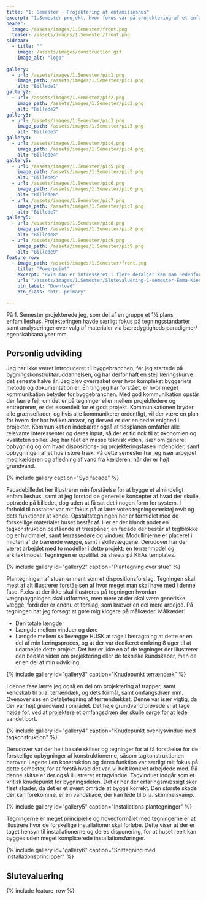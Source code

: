 ```yaml
---
title: "1: Semester - Projektering af enfamilieshus"
excerpt: "1.Semester projekt, hvor fokus var på projektering af et enfamilieshus."
header:
  image: /assets/images/1.Semester/front.png
  teaser: /assets/images/1.Semester/front.png
sidebar:
  - title: ""
    image: /assets/images/construction.gif
    image_alt: "logo"
    
gallery:
  - url: /assets/images/1.Semester/pic1.png
    image_path: /assets/images/1.Semester/pic1.png
    alt: "Billede1"
gallery2:
  - url: /assets/images/1.Semester/pic2.png
    image_path: /assets/images/1.Semester/pic2.png
    alt: "Billede2"
gallery3:
  - url: /assets/images/1.Semester/pic3.png
    image_path: /assets/images/1.Semester/pic3.png
    alt: "Billede3"
gallery4:
  - url: /assets/images/1.Semester/pic4.png
    image_path: /assets/images/1.Semester/pic4.png
    alt: "Billede4"
gallery5:
  - url: /assets/images/1.Semester/pic5.png
    image_path: /assets/images/1.Semester/pic5.png
    alt: "Billede5"
  - url: /assets/images/1.Semester/pic6.png
    image_path: /assets/images/1.Semester/pic6.png
    alt: "Billede6"
  - url: /assets/images/1.Semester/pic7.png
    image_path: /assets/images/1.Semester/pic7.png
    alt: "Billede7"
gallery6:
  - url: /assets/images/1.Semester/pic8.png
    image_path: /assets/images/1.Semester/pic8.png
    alt: "Billede8"
  - url: /assets/images/1.Semester/pic9.png
    image_path: /assets/images/1.Semester/pic9.png
    alt: "Billede9"
feature_row:
  - image_path: /assets/images/1.Semester/front.png
    title: "Powerpoint"
    excerpt: "Hvis man er intresseret i flere detaljer kan man nedenfor downloade min powerpoint fra projektet. "
    url: "/assets/images/1.Semester/Slutevaluering-1-semester-Emma-Kierulff.pdf"
    btn_label: "Download"
    btn_class: "btn--primary"

---
```




På 1. Semester projekterede jeg, som del af en gruppe et 1½ plans enfamilieshus. Projekteringen havde særligt fokus på tegningsstandarter samt analyseringer over valg af materialer via bæredygtigheds paradigmer/ egenskabsanalyser mm.

## Personlig udvikling  
Jeg har ikke været introduceret til byggebranchen, før jeg startede på bygningskonstruktøruddannelsen, og har derfor haft en stejl læringskurve det seneste halve år. Jeg blev overrasket over hvor komplekst byggeriets metode og dokumentation er. 
Én ting jeg har forstået, er hvor meget kommunikation betyder for byggebranchen. Med god kommunikation opstår der færre fejl, om det er på tegninger eller mellem projektledere og entreprenør, er det essentielt for et godt projekt. Kommunikationen bryder alle grænseflader, og hvis alle kommunikerer ordentligt, vil der være en plan for hvem der har hvilket ansvar, og derved er der en bedre enighed i projektet. Kommunikation indebærer også at tidsplanen omfatter alle relevante interessenter og deres input, så der er tid nok til at økonomien og kvaliteten spiller.
Jeg har fået en masse teknisk viden, især om generel opbygning og om hvad dispositions- og projekteringsfasen indeholder, samt opbygningen af et hus i store træk. 
På dette semester har jeg især arbejdet med kælderen og afledning af vand fra kælderen, når der er højt grundvand.

{% include gallery caption="Syd facade" %}

Facadebilledet her illustrerer min forståelse for at bygge et almindeligt enfamilieshus, samt at jeg forstod de generelle koncepter af hvad der skulle optræde på billedet, dog uden at få sat det i nogen form for system. 
I forhold til opstalter var mit fokus på at lære vores tegningsværktøj revit og dets funktioner at kende. 
Opstaltstegningen her er formidlet med de forskellige materialer huset består af. Her er der blandt andet en tagkonstruktion bestående af træspåner, en facade der består af teglblokke og er hvidmalet, samt terrassedøre og vinduer. Modullinjerne er placeret i midten af de bærende vægge, samt i skillevæggene. 
Derudover har der været arbejdet med to modeller i dette projekt; en terrænmodel og arkitektmodel. 
Tegningen er opstillet på sheets på KEAs templates. 

{% include gallery id="gallery2" caption="Plantegning over stue" %}


Plantegningen af stuen er ment som et dispositionsforslag. Tegningen skal mest af alt illustrerer forståelsen af hvor meget man skal have med i denne fase. F.eks at der ikke skal illustreres på tegningen hvordan vægopbygningen skal udformes, men mere at der skal være generiske vægge, fordi der er endnu et forslag, som kræver en del mere arbejde. 
På tegningen hat jeg forsøgt at gøre mig klogere på målkæder. 
Målkæder: 
-	Den totale længde 
-	Længde mellem vinduer og døre
-	Længde mellem skillevægge
HUSK at tage i betragtning at dette er en del af min læringsproces, og at der var dedikeret omkring 8 uger til at udarbejde dette projekt. Det her er ikke en af de tegninger der illustrerer den bedste viden om projektering eller de tekniske kundskaber, men de er en del af min udvikling. 

{% include gallery id="gallery3" caption="Knudepunkt terrændæk" %}

I denne fase lærte jeg også en del om projektering af trapper, samt kendskab til b.la. terrændæk, og dets formål, samt omfangsdræn mm. 
Ovenover ses en detaljetegning af terrændækket. Denne var især vigtig, da der var højt grundvand i området. Det høje grundvand prøvede vi at tage højde for, ved at projektere et omfangsdræn der skulle sørge for at lede vandet bort. 

{% include gallery id="gallery4" caption="Knudepunkt ovenlysvindue med tagkonstruktion" %}

Derudover var der helt basale skitser og tegninger for at få forståelse for de forskellige opbygninger af konstruktionerne, såsom tagkonstruktionen herover. Lagene i en konstruktion og deres funktion var særligt mit fokus på dette semester, for at forstå hvad det var, vi helt konkret arbejdede med. 
På denne skitse er der også illustreret et tagvindue. Tagvinduet indgår som et kritisk knudepunkt for bygningsdelen. Det er her der erfaringsmæssigt sker flest skader, da det er et svært område at bygge korrekt. Den største skade der kan forekomme, er en vandskade, der kan lede til b.la. skimmelsvamp. 

{% include gallery id="gallery5" caption="Installations plantegninger" %}
 

Tegningerne er meget principielle og hovedformålet med tegningerne er at illustrere hvor de forskellige installationer skal forløbe. Dette viser at der er taget hensyn til installationerne og deres disponering, for at huset reelt kan bygges uden meget komplicerede installationsføringer. 

{% include gallery id="gallery6" caption="Snittegning med installationsprincipper" %}

## Slutevaluering

{% include feature_row %}